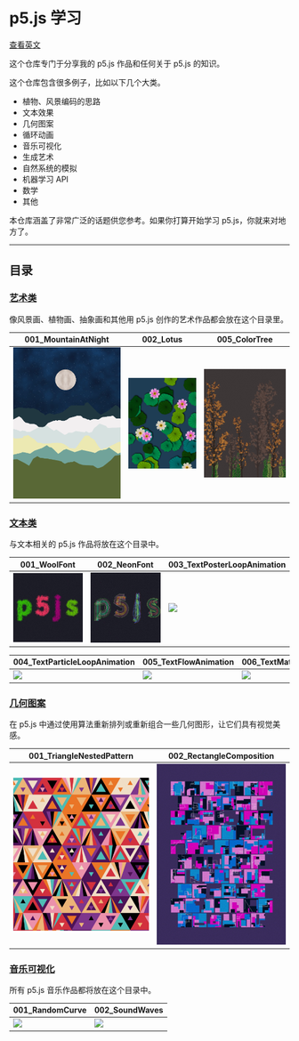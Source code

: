 # p5.js 学习

[查看英文](./README.md)

这个仓库专门于分享我的 p5.js 作品和任何关于 p5.js 的知识。

这个仓库包含很多例子，比如以下几个大类。

- 植物、风景编码的思路
- 文本效果
- 几何图案
- 循环动画
- 音乐可视化
- 生成艺术
- 自然系统的模拟
- 机器学习 API
- 数学
- 其他

本仓库涵盖了非常广泛的话题供您参考。如果你打算开始学习 p5.js，你就来对地方了。

---

## 目录

### [艺术类](./P5_Art/README.md)

像风景画、植物画、抽象画和其他用 p5.js 创作的艺术作品都会放在这个目录里。

| 001_MountainAtNight                           | 002_Lotus                           | 005_ColorTree                           |
| --------------------------------------------- | ----------------------------------- | --------------------------------------- |
| ![](./P5_Art/001_MountainAtNight/preview.png) | ![](./P5_Art/002_Lotus/preview.png) | ![](./P5_Art/005_ColorTree/preview.png) |

### [文本类](./P5_Font/README.md)

与文本相关的 p5.js 作品将放在这个目录中。

| 001_WoolFont                            | 002_NeonFont                            | 003_TextPosterLoopAnimation                            |
| --------------------------------------- | --------------------------------------- | ------------------------------------------------------ |
| ![](./P5_Font/001_WoolFont/preview.png) | ![](./P5_Font/002_NeonFont/preview.png) | ![](./P5_Font/003_TextPosterLoopAnimation/preview.gif) |

| 004_TextParticleLoopAnimation                            | 005_TextFlowAnimation                            | 006_TextMatrixAnimation                            |
| -------------------------------------------------------- | ------------------------------------------------ | -------------------------------------------------- |
| ![](./P5_Font/004_TextParticleLoopAnimation/preview.gif) | ![](./P5_Font/005_TextFlowAnimation/preview.gif) | ![](./P5_Font/006_TextMatrixAnimation/preview.gif) |

### [几何图案](./P5_Geometric_Pattern/README.md)

在 p5.js 中通过使用算法重新排列或重新组合一些几何图形，让它们具有视觉美感。

| 001_TriangleNestedPattern                                         | 002_RectangleComposition                                         |
| ----------------------------------------------------------------- | ---------------------------------------------------------------- |
| ![](./P5_Geometric_Pattern/001_TriangleNestedPattern/preview.png) | ![](./P5_Geometric_Pattern/002_RectangleComposition/preview.png) |

### [音乐可视化](./P5_Music_Visualization/README.md)

所有 p5.js 音乐作品都将放在这个目录中。

| 001_RandomCurve                                           | 002_SoundWaves                                           |
| --------------------------------------------------------- | -------------------------------------------------------- |
| ![](./P5_Music_Visualization/001_RandomCurve/preview.gif) | ![](./P5_Music_Visualization/002_SoundWaves/preview.gif) |
